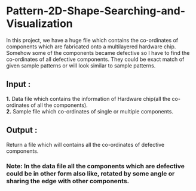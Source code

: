 # Pattern-2D-Shape-Searching-and-Visualization
In this project, we have a huge file which contains the co-ordinates of components which are fabricated onto a multilayered hardware chip. Somehow some of the components became defective so I have to find the co-ordinates of all defective components. They could be exact match of given sample patterns or will look similar to sample patterns.

## Input : 
**1.** Data file which contains the information of Hardware chip(all the co-ordinates of all the components).  <br/>**2.** Sample file which co-ordinates of single or multiple components.
## Output : 
Return a file which will contains all the co-ordinates of defective components.

### Note: In the data file all the components which are defective could be in other form also like, rotated by some angle or sharing the edge with other components.
